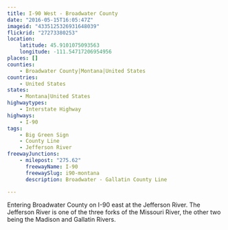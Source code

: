 ```yaml
---
title: I-90 West - Broadwater County
date: "2016-05-15T16:05:47Z"
imageid: "4335125326931648039"
flickrid: "27273380253"
location:
    latitude: 45.9101075093563
    longitude: -111.54717206954956
places: []
counties:
    - Broadwater County|Montana|United States
countries:
    - United States
states:
    - Montana|United States
highwaytypes:
    - Interstate Highway
highways:
    - I-90
tags:
    - Big Green Sign
    - County Line
    - Jefferson River
freewayJunctions:
    - milepost: "275.62"
      freewayName: I-90
      freewaySlug: i90-montana
      description: Broadwater - Gallatin County Line

---
```

Entering Broadwater County on I-90 east at the Jefferson River.  The Jefferson River is one of the three forks of the Missouri River, the other two being the Madison and Gallatin Rivers.
